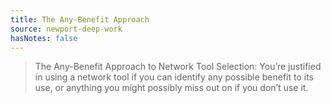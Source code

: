 ```yaml
---
title: The Any-Benefit Approach
source: newport-deep-work
hasNotes: false
---
```


> The Any-Benefit Approach to Network Tool Selection: You’re justified in using a network tool if you can identify any possible benefit to its use, or anything you might possibly miss out on if you don’t use it.
